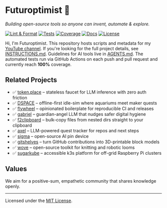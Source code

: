 # Futuroptimist 👋

*Building open-source tools so anyone can invent, automate & explore.*

[![Lint & Format](https://img.shields.io/github/actions/workflow/status/futuroptimist/futuroptimist/.github/workflows/01-lint-format.yml?label=lint%20%26%20format)](https://github.com/futuroptimist/futuroptimist/actions/workflows/01-lint-format.yml)
[![Tests](https://img.shields.io/github/actions/workflow/status/futuroptimist/futuroptimist/.github/workflows/02-tests.yml?label=tests)](https://github.com/futuroptimist/futuroptimist/actions/workflows/02-tests.yml)
[![Coverage](https://codecov.io/gh/futuroptimist/futuroptimist/branch/main/graph/badge.svg)](https://codecov.io/gh/futuroptimist/futuroptimist)
[![Docs](https://img.shields.io/github/actions/workflow/status/futuroptimist/futuroptimist/.github/workflows/03-docs.yml?label=docs)](https://github.com/futuroptimist/futuroptimist/actions/workflows/03-docs.yml)
[![License](https://img.shields.io/github/license/futuroptimist/futuroptimist)](LICENSE)

Hi, I'm Futuroptimist. This repository hosts scripts and metadata for my [YouTube channel](https://www.youtube.com/channel/UCA-J-opDpgiRoHYmOAxGQSQ). If you're looking for the full project details, see [INSTRUCTIONS.md](INSTRUCTIONS.md). Guidelines for AI tools live in [AGENTS.md](AGENTS.md). The automated tests run via GitHub Actions on each push and pull request and currently reach **100%** coverage.

## Related Projects
- ✅ [token.place](https://github.com/futuroptimist/token.place) – stateless faucet for LLM inference with zero auth friction
- ✅ [DSPACE](https://github.com/democratizedspace/dspace/tree/v3) – offline-first idle-sim where aquariums meet maker quests
- ✅ [flywheel](https://github.com/futuroptimist/flywheel) – opinionated boilerplate for reproducible CI and releases
- ✅ [gabriel](https://github.com/futuroptimist/gabriel) – guardian-angel LLM that nudges safer digital hygiene
- ✅ [f2clipboard](https://github.com/futuroptimist/f2clipboard) – bulk-copy files from nested dirs straight to your clipboard
- ✅ [axel](https://github.com/futuroptimist/axel) – LLM-powered quest tracker for repos and next steps
- ✅ [sigma](https://github.com/futuroptimist/sigma) – open-source AI pin device
- ✅ [gitshelves](https://github.com/futuroptimist/gitshelves) – turn GitHub contributions into 3D-printable block models
- ✅ [wove](https://github.com/futuroptimist/wove) – open-source toolkit for knitting and robotic looms
- ✅ [sugarkube](https://github.com/futuroptimist/sugarkube) – accessible k3s platform for off-grid Raspberry Pi clusters

## Values

We aim for a positive-sum, empathetic community that shares knowledge openly.

---

Licensed under the [MIT License](LICENSE).
